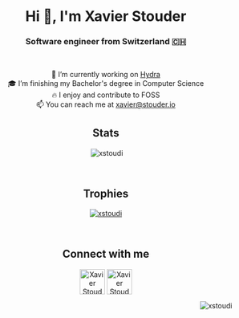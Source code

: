 <h1 align="center">Hi 👋, I'm Xavier Stouder</h1>
<h3 align="center">Software engineer from Switzerland 🇨🇭</h3>
<br />

<p align="center">
    🔭 I’m currently working on <a href="https://hydra.stouder.io/">Hydra</a><br />
    🎓 I’m finishing my Bachelor's degree in Computer Science<br />
    🔥 I enjoy and contribute to FOSS<br />
    📫 You can reach me at <a href="mailto://xavier@stouder.io">xavier@stouder.io</a><br />
</p>

<h2 align="center">Stats</h2>
<p align="center">&nbsp;<img align="center" src="https://github-readme-stats.vercel.app/api?username=Xstoudi&include_all_commits=true&show_icons=true&theme=tokyonight&locale=en" alt="xstoudi" /></p>
<br />

<h2 align="center">Trophies</h2>
<p align="center"> <a href="https://github.com/ryo-ma/github-profile-trophy"><img src="https://github-profile-trophy.vercel.app/?username=xstoudi&theme=tokyonight" alt="xstoudi" /></a> </p>
<br />


<h2 align="center">Connect with me</h2>
<p align="center">
<a href="https://linkedin.com/in/xavier-stouder" target="blank"><img align="center" src="https://raw.githubusercontent.com/loganmarchione/homelab-svg-assets/main/assets/linkedin.svg" alt="Xavier Stouder linked profile link" height="50" width="50" /></a>
<a href="https://tooting.ch/@xavier" target="blank"><img align="center" src="https://raw.githubusercontent.com/loganmarchione/homelab-svg-assets/main/assets/mastodon.svg" alt="Xavier Stouder linked profile link" height="50" width="50" /></a>
</p>

<p align="right"> <img src="https://komarev.com/ghpvc/?username=xstoudi&label=Profile%20views&color=0e75b6&style=flat-square" alt="xstoudi" /> </p>